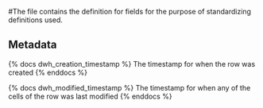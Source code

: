 #The file contains the definition for fields for the purpose of standardizing definitions used.

## Metadata

{% docs dwh_creation_timestamp %} The timestamp for when the row was created {% enddocs %}

{% docs dwh_modified_timestamp %} The timestamp for when any of the cells of the row was last modified {% enddocs %}